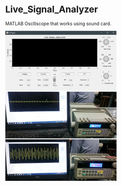 # Live_Signal_Analyzer
MATLAB Osclliscope that works using sound card.

<img src='1.png' width='350'>
<img src='2.jpg' width='350'>
<img src='3.jpg' width='350'>

